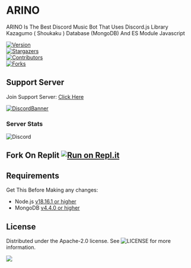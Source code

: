 # ARINO
ARINO Is The Best Discord Music Bot That Uses Discord.js Library Kazagumo ( Shoukaku ) Database (MongoDB) And ES Module Javascript

[![Version][version-shield]](version-url)  
[![Stargazers][stars-shield]][stars-url]  
[![Contributors][contributors-shield]][contributors-url]  
[![Forks][forks-shield]][forks-url]  

## Support Server

Join Support Server: [Click Here](https://discord.gg/W2GheK3F9m)  

[![DiscordBanner](https://cdn.discordapp.com/attachments/1266081851714441267/1336484677199855759/Picsart_25-02-05_05-52-23-511.png)](https://discord.gg/W2GheK3F9m)  

### Server Stats  
![Discord](https://discordshields.com/server/1092123729401745510)  


## Fork On Replit  [![Run on Repl.it](https://replit.com/badge/github/ghryanx7/ARINO)](https://repl.it/github/ghryanx7/ARINO)

## Requirements

Get This Before Making any changes:

- Node.js [v18.16.1 or higher](https://nodejs.org/en/download/)  
- MongoDB [v4.4.0 or higher](https://www.mongodb.com/try/download/community)  

## License

Distributed under the Apache-2.0 license. See ![LICENSE](https://img.shields.io/github/license/ghryanx7/ARINO?style=social) for more information.  

<a href="https://github.com/ghryanx7/ARINO/graphs/contributors">
  <img src="https://contrib.rocks/image?repo=ghryanx7/ARINO" />
</a>

[version-shield]: https://img.shields.io/github/package-json/v/ghryanx7/ARINO?style=for-the-badge  
[contributors-shield]: https://img.shields.io/github/contributors/ghryanx7/ARINO.svg?style=for-the-badge  
[contributors-url]: https://github.com/ghryanx7/ARINO/graphs/contributors  
[forks-shield]: https://img.shields.io/github/forks/ghryanx7/ARINO.svg?style=for-the-badge  
[forks-url]: https://github.com/ghryanx7/ARINO/network/members  
[stars-shield]: https://img.shields.io/github/stars/ghryanx7/ARINO.svg?style=for-the-badge  
[stars-url]: https://github.com/ghryanx7/ARINO/stargazers
